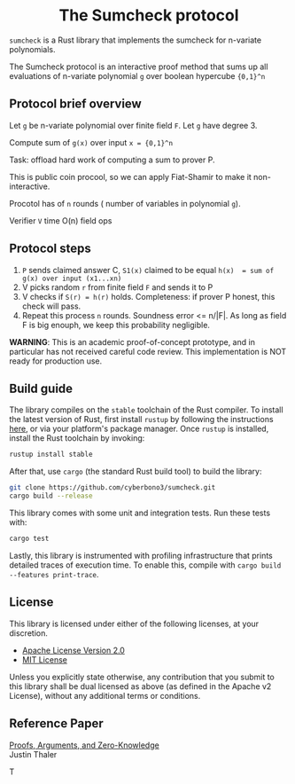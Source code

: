 <h1 align="center">The Sumcheck protocol</h1>

`sumcheck` is a Rust library that implements the sumcheck for n-variate polynomials. 

The Sumcheck protocol is an interactive proof method that sums up all evaluations of n-variate polynomial `g` over boolean hypercube `{0,1}^n`

## Protocol brief overview
Let `g` be n-variate polynomial over finite field `F`. Let `g` have degree 3.

Compute sum of `g(x)` over input `x = {0,1}^n`

Task: offload hard work of computing a sum to prover P.

This is public coin procool, so we can apply Fiat-Shamir to make it non-interactive.

Procotol has of `n` rounds ( number of variables in polynomial `g`).

Verifier `V` time O(n) field ops

## Protocol steps
1. `P` sends claimed answer C,  `S1(x)` claimed to be equal `h(x)  = sum of g(x) over input (x1...xn)`
2. V picks random `r` from finite field `F` and sends it to P
3. V checks if `S(r) = h(r)` holds. Completeness: if prover P honest, this check will pass.
4. Repeat this process `n` rounds.
    Soundness error <= n/|F|. As long as field F is big enouph, we keep this probability negligible.

**WARNING**: This is an academic proof-of-concept prototype, and in particular has not received careful code review. This implementation is NOT ready for production use.

## Build guide

The library compiles on the `stable` toolchain of the Rust compiler. To install the latest version of Rust, first install `rustup` by following the instructions [here](https://rustup.rs/), or via your platform's package manager. Once `rustup` is installed, install the Rust toolchain by invoking:
```bash
rustup install stable
```

After that, use `cargo` (the standard Rust build tool) to build the library:
```bash
git clone https://github.com/cyberbono3/sumcheck.git
cargo build --release
```

This library comes with some unit and integration tests. Run these tests with:
```bash
cargo test
```

Lastly, this library is instrumented with profiling infrastructure that prints detailed traces of execution time. To enable this, compile with `cargo build --features print-trace`.

## License

This library is licensed under either of the following licenses, at your discretion.

* [Apache License Version 2.0](LICENSE-APACHE)
* [MIT License](LICENSE-MIT)

Unless you explicitly state otherwise, any contribution that you submit to this library shall be dual licensed as above (as defined in the Apache v2 License), without any additional terms or conditions.

## Reference Paper
[Proofs, Arguments, and Zero-Knowledge](https://people.cs.georgetown.edu/jthaler/ProofsArgsAndZK.pdf) <br/>
Justin Thaler







T
